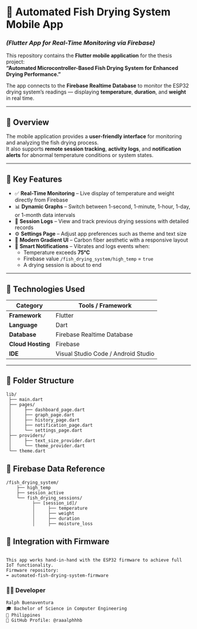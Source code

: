 # 📱 Automated Fish Drying System Mobile App  
### *(Flutter App for Real-Time Monitoring via Firebase)*  

This repository contains the **Flutter mobile application** for the thesis project:  
**“Automated Microcontroller-Based Fish Drying System for Enhanced Drying Performance.”**  

The app connects to the **Firebase Realtime Database** to monitor the ESP32 drying system’s readings — displaying **temperature**, **duration**, and **weight** in real time.

---

## 🧠 Overview  

The mobile application provides a **user-friendly interface** for monitoring and analyzing the fish drying process.  
It also supports **remote session tracking**, **activity logs**, and **notification alerts** for abnormal temperature conditions or system states.  

---

## 🧩 Key Features  

- ✅ **Real-Time Monitoring** – Live display of temperature and weight directly from Firebase  
- 📊 **Dynamic Graphs** – Switch between 1-second, 1-minute, 1-hour, 1-day, or 1-month data intervals  
- 📜 **Session Logs** – View and track previous drying sessions with detailed records  
- ⚙️ **Settings Page** – Adjust app preferences such as theme and text size  
- 🎨 **Modern Gradient UI** – Carbon fiber aesthetic with a responsive layout  
- 🔔 **Smart Notifications** – Vibrates and logs events when:  
  - Temperature exceeds **75°C**  
  - Firebase value `/fish_drying_system/high_temp` = `true`  
  - A drying session is about to end  

---

## 🧰 Technologies Used  

| Category | Tools / Framework |
|-----------|-------------------|
| **Framework** | Flutter |
| **Language** | Dart |
| **Database** | Firebase Realtime Database |
| **Cloud Hosting** | Firebase |
| **IDE** | Visual Studio Code / Android Studio |

---

## 📁 Folder Structure  

```plaintext
lib/
 ├── main.dart
 ├── pages/
 │     ├── dashboard_page.dart
 │     ├── graph_page.dart
 │     ├── history_page.dart
 │     ├── notification_page.dart
 │     └── settings_page.dart
 ├── providers/
 │     ├── text_size_provider.dart
 │     └── theme_provider.dart
 └── theme.dart
```

## 📡 Firebase Data Reference
```
/fish_drying_system/
    ├── high_temp
    ├── session_active
    └── fish_drying_sessions/
          ├── [session_id]/
          │     ├── temperature
          │     ├── weight
          │     ├── duration
          │     ├── moisture_loss
  ```        

## 🔗 Integration with Firmware
```

This app works hand-in-hand with the ESP32 firmware to achieve full IoT functionality.
Firmware repository:
➡️ automated-fish-drying-system-firmware
```

### 👨‍💻 Developer
```
Ralph Buenaventura
🎓 Bachelor of Science in Computer Engineering
📍 Philippines
🔗 GitHub Profile: @raaalphhhb
```
